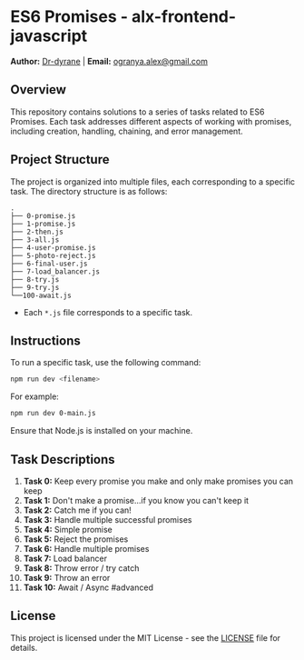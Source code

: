 # ES6 Promises - alx-frontend-javascript

**Author:** [Dr-dyrane](https://github.com/Dr-dyrane) | **Email:** ogranya.alex@gmail.com

## Overview

This repository contains solutions to a series of tasks related to ES6 Promises. Each task addresses different aspects of working with promises, including creation, handling, chaining, and error management.

## Project Structure

The project is organized into multiple files, each corresponding to a specific task. The directory structure is as follows:

```
.
├── 0-promise.js
├── 1-promise.js
├── 2-then.js
├── 3-all.js
├── 4-user-promise.js
├── 5-photo-reject.js
├── 6-final-user.js
├── 7-load_balancer.js
├── 8-try.js
├── 9-try.js
└──100-await.js
```

- Each `*.js` file corresponds to a specific task.

## Instructions

To run a specific task, use the following command:

```bash
npm run dev <filename>
```

For example:

```bash
npm run dev 0-main.js
```

Ensure that Node.js is installed on your machine.

## Task Descriptions

1. **Task 0:** Keep every promise you make and only make promises you can keep
2. **Task 1:** Don't make a promise...if you know you can't keep it
3. **Task 2:** Catch me if you can!
4. **Task 3:** Handle multiple successful promises
5. **Task 4:** Simple promise
6. **Task 5:** Reject the promises
7. **Task 6:** Handle multiple promises
8. **Task 7:** Load balancer
9. **Task 8:** Throw error / try catch
10. **Task 9:** Throw an error
11. **Task 10:** Await / Async #advanced

## License

This project is licensed under the MIT License - see the [LICENSE](LICENSE) file for details.